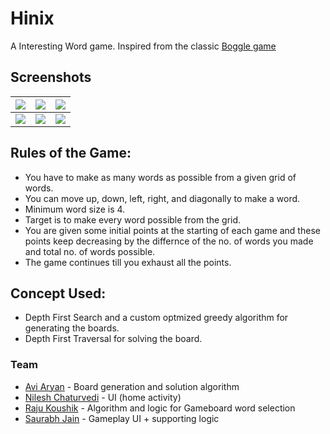 # Hinix

A Interesting Word game. Inspired from the classic [Boggle game](https://en.wikipedia.org/wiki/Boggle)

## Screenshots

| ![](http://imgur.com/a/yswZL) | ![](http://imgur.com/a/BGhuR) | ![](http://imgur.com/a/6a0Hb) |
|-------------------------------|-------------------------------|-------------------------------|
| ![](http://imgur.com/a/QkQxD) | ![](http://imgur.com/a/HIOaU) | ![](http://imgur.com/a/KBQIM) |

## Rules of the Game: 
+ You have to make as many words as possible from a given grid of words.
+ You can move up, down, left, right, and diagonally to make a word.
+ Minimum word size is 4.
+ Target is to make every word possible from the grid.
+ You are given some initial points at the starting of each game and these points keep decreasing by the differnce of the no. of words you made and total no. of words possible.
+ The game continues till you exhaust all the points.

## Concept Used:

+ Depth First Search and a custom optmized greedy algorithm for generating the boards.
+ Depth First Traversal for solving the board.

### Team

* [Avi Aryan](https://github.com/aviaryan) - Board generation and solution algorithm
* [Nilesh Chaturvedi](https://github.com/Nilesh4145) - UI (home activity)
* [Raju Koushik](https://github.com/RajuKoushik) - Algorithm and logic for Gameboard word selection
* [Saurabh Jain](https://github.com/saurabhjn76) - Gameplay UI + supporting logic
